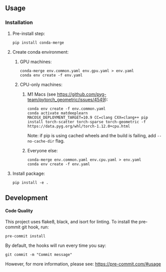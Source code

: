 ## Usage

### Installation

1. Pre-install step:
   ```
   pip install conda-merge
   ```
2. Create conda environment:
   1. GPU machines:
      ```
      conda-merge env.common.yaml env.gpu.yaml > env.yaml
      conda env create -f env.yaml
      ```

   2. CPU-only machines:

      1. M1 Macs (see https://github.com/pyg-team/pytorch_geometric/issues/4549):
         ```
         conda env create -f env.common.yaml
         conda activate matdeeplearn
         MACOSX_DEPLOYMENT_TARGET=10.9 CC=clang CXX=clang++ pip install torch-scatter torch-sparse torch-geometric -f https://data.pyg.org/whl/torch-1.12.0+cpu.html
         ```
         Note: if pip is using cached wheels and the build is failing, add `--no-cache-dir` flag.

      2. Everyone else:
         ```
         conda-merge env.common.yaml env.cpu.yaml > env.yaml
         conda env create -f env.yaml
         ```

3. Install package:
   ```
   pip install -e .
   ```

## Development

#### Code Quality
This project uses flake8, black, and isort for linting.
To install the pre-commit git hook, run:
```
pre-commit install
```
By default, the hooks will run every time you say:
```
git commit -m "Commit message"
```
However, for more information, please see: https://pre-commit.com/#usage
